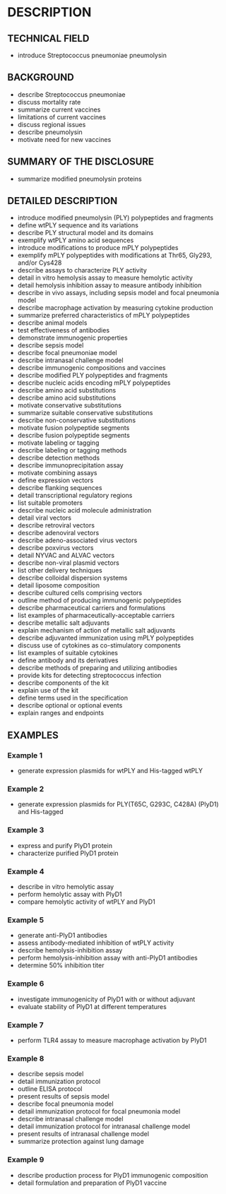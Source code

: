 # DESCRIPTION

## TECHNICAL FIELD

- introduce Streptococcus pneumoniae pneumolysin

## BACKGROUND

- describe Streptococcus pneumoniae
- discuss mortality rate
- summarize current vaccines
- limitations of current vaccines
- discuss regional issues
- describe pneumolysin
- motivate need for new vaccines

## SUMMARY OF THE DISCLOSURE

- summarize modified pneumolysin proteins

## DETAILED DESCRIPTION

- introduce modified pneumolysin (PLY) polypeptides and fragments
- define wtPLY sequence and its variations
- describe PLY structural model and its domains
- exemplify wtPLY amino acid sequences
- introduce modifications to produce mPLY polypeptides
- exemplify mPLY polypeptides with modifications at Thr65, Gly293, and/or Cys428
- describe assays to characterize PLY activity
- detail in vitro hemolysis assay to measure hemolytic activity
- detail hemolysis inhibition assay to measure antibody inhibition
- describe in vivo assays, including sepsis model and focal pneumonia model
- describe macrophage activation by measuring cytokine production
- summarize preferred characteristics of mPLY polypeptides
- describe animal models
- test effectiveness of antibodies
- demonstrate immunogenic properties
- describe sepsis model
- describe focal pneumoniae model
- describe intranasal challenge model
- describe immunogenic compositions and vaccines
- describe modified PLY polypeptides and fragments
- describe nucleic acids encoding mPLY polypeptides
- describe amino acid substitutions
- describe amino acid substitutions
- motivate conservative substitutions
- summarize suitable conservative substitutions
- describe non-conservative substitutions
- motivate fusion polypeptide segments
- describe fusion polypeptide segments
- motivate labeling or tagging
- describe labeling or tagging methods
- describe detection methods
- describe immunoprecipitation assay
- motivate combining assays
- define expression vectors
- describe flanking sequences
- detail transcriptional regulatory regions
- list suitable promoters
- describe nucleic acid molecule administration
- detail viral vectors
- describe retroviral vectors
- describe adenoviral vectors
- describe adeno-associated virus vectors
- describe poxvirus vectors
- detail NYVAC and ALVAC vectors
- describe non-viral plasmid vectors
- list other delivery techniques
- describe colloidal dispersion systems
- detail liposome composition
- describe cultured cells comprising vectors
- outline method of producing immunogenic polypeptides
- describe pharmaceutical carriers and formulations
- list examples of pharmaceutically-acceptable carriers
- describe metallic salt adjuvants
- explain mechanism of action of metallic salt adjuvants
- describe adjuvanted immunization using mPLY polypeptides
- discuss use of cytokines as co-stimulatory components
- list examples of suitable cytokines
- define antibody and its derivatives
- describe methods of preparing and utilizing antibodies
- provide kits for detecting streptococcus infection
- describe components of the kit
- explain use of the kit
- define terms used in the specification
- describe optional or optional events
- explain ranges and endpoints

## EXAMPLES

### Example 1

- generate expression plasmids for wtPLY and His-tagged wtPLY

### Example 2

- generate expression plasmids for PLY(T65C, G293C, C428A) (PlyD1) and His-tagged

### Example 3

- express and purify PlyD1 protein
- characterize purified PlyD1 protein

### Example 4

- describe in vitro hemolytic assay
- perform hemolytic assay with PlyD1
- compare hemolytic activity of wtPLY and PlyD1

### Example 5

- generate anti-PlyD1 antibodies
- assess antibody-mediated inhibition of wtPLY activity
- describe hemolysis-inhibition assay
- perform hemolysis-inhibition assay with anti-PlyD1 antibodies
- determine 50% inhibition titer

### Example 6

- investigate immunogenicity of PlyD1 with or without adjuvant
- evaluate stability of PlyD1 at different temperatures

### Example 7

- perform TLR4 assay to measure macrophage activation by PlyD1

### Example 8

- describe sepsis model
- detail immunization protocol
- outline ELISA protocol
- present results of sepsis model
- describe focal pneumonia model
- detail immunization protocol for focal pneumonia model
- describe intranasal challenge model
- detail immunization protocol for intranasal challenge model
- present results of intranasal challenge model
- summarize protection against lung damage

### Example 9

- describe production process for PlyD1 immunogenic composition
- detail formulation and preparation of PlyD1 vaccine

